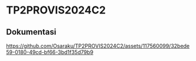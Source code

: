# TP2PROVIS2024C2

## Dokumentasi
https://github.com/Osaraku/TP2PROVIS2024C2/assets/117560099/32bede59-0180-49cd-bf66-3bd1f35d79b9

